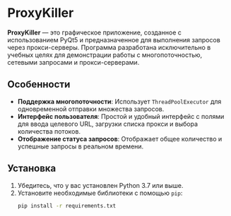 # ProxyKiller

**ProxyKiller** — это графическое приложение, созданное с использованием PyQt5 и предназначенное для выполнения запросов через прокси-серверы. Программа разработана исключительно в учебных целях для демонстрации работы с многопоточностью, сетевыми запросами и прокси-серверами.

## Особенности

- **Поддержка многопоточности**: Использует `ThreadPoolExecutor` для одновременной отправки множества запросов.
- **Интерфейс пользователя**: Простой и удобный интерфейс с полями для ввода целевого URL, загрузки списка прокси и выбора количества потоков.
- **Отображение статуса запросов**: Отображает общее количество и успешные запросы в реальном времени.

## Установка

1. Убедитесь, что у вас установлен Python 3.7 или выше.
2. Установите необходимые библиотеки с помощью `pip`:
   ```bash
   pip install -r requirements.txt